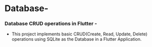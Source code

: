 # Database-
### Database CRUD operations in Flutter -


 - This project implements basic CRUD(Create, Read, Update, Delete) operations using SQLite as the Database in a Flutter Application.
